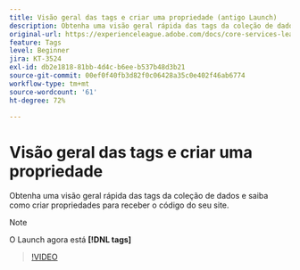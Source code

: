 ```yaml
---
title: Visão geral das tags e criar uma propriedade (antigo Launch)
description: Obtenha uma visão geral rápida das tags da coleção de dados e saiba como criar propriedades para receber o código do seu site.
original-url: https://experienceleague.adobe.com/docs/core-services-learn/tutorials/launch-web/launch-overview-and-creating-properties.html
feature: Tags
level: Beginner
jira: KT-3524
exl-id: db2e1818-81bb-4d4c-b6ee-b537b48d3b21
source-git-commit: 00ef0f40fb3d82f0c06428a35c0e402f46ab6774
workflow-type: tm+mt
source-wordcount: '61'
ht-degree: 72%

---
```


# Visão geral das tags e criar uma propriedade

Obtenha uma visão geral rápida das tags da coleção de dados e saiba como criar propriedades para receber o código do seu site.

>[!NOTE]
>
> O Launch agora está **[!DNL tags]**

>[!VIDEO](https://video.tv.adobe.com/v/28727/?learn=on)
